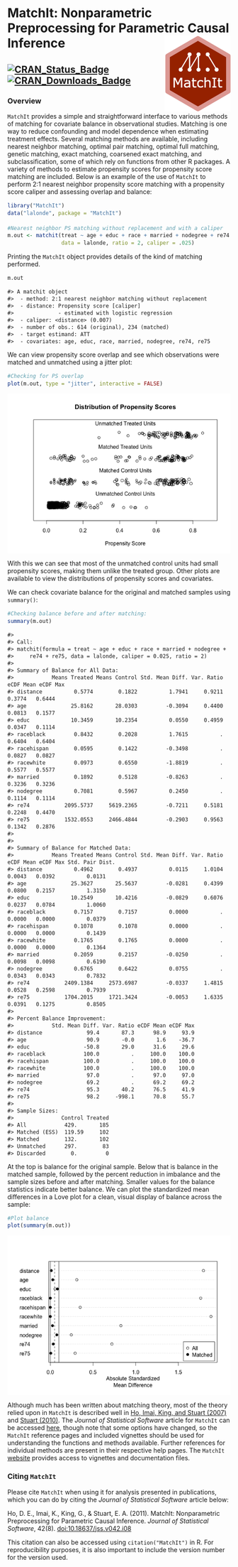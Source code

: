 
<!-- README.md is generated from README.Rmd. Please edit that file -->

# MatchIt: Nonparametric Preprocessing for Parametric Causal Inference <img src="man/figures/logo.png" align="right" width="150"/>

## [![CRAN\_Status\_Badge](https://img.shields.io/cran/v/MatchIt?color=952100)](https://cran.r-project.org/package=MatchIt) [![CRAN\_Downloads\_Badge](https://cranlogs.r-pkg.org/badges/MatchIt?color=952100)](https://cran.r-project.org/package=MatchIt)

### Overview

`MatchIt` provides a simple and straightforward interface to various
methods of matching for covariate balance in observational studies.
Matching is one way to reduce confounding and model dependence when
estimating treatment effects. Several matching methods are available,
including nearest neighbor matching, optimal pair matching, optimal full
matching, genetic matching, exact matching, coarsened exact matching,
and subclassification, some of which rely on functions from other R
packages. A variety of methods to estimate propensity scores for
propensity score matching are included. Below is an example of the use
of `MatchIt` to perform 2:1 nearest neighbor propensity score matching
with a propensity score caliper and assessing overlap and balance:

``` r
library("MatchIt")
data("lalonde", package = "MatchIt")

#Nearest neighbor PS matching without replacement and with a caliper
m.out <- matchit(treat ~ age + educ + race + married + nodegree + re74 + re75, 
                 data = lalonde, ratio = 2, caliper = .025)
```

Printing the `MatchIt` object provides details of the kind of matching
performed.

``` r
m.out
```

    #> A matchit object
    #>  - method: 2:1 nearest neighbor matching without replacement
    #>  - distance: Propensity score [caliper]
    #>              - estimated with logistic regression
    #>  - caliper: <distance> (0.007)
    #>  - number of obs.: 614 (original), 234 (matched)
    #>  - target estimand: ATT
    #>  - covariates: age, educ, race, married, nodegree, re74, re75

We can view propensity score overlap and see which observations were
matched and unmatched using a jitter plot:

``` r
#Checking for PS overlap
plot(m.out, type = "jitter", interactive = FALSE)
```

<img src="man/figures/README-unnamed-chunk-4-1.png" style="display: block; margin: auto;" />

With this we can see that most of the unmatched control units had small
propensity scores, making them unlike the treated group. Other plots are
available to view the distributions of propensity scores and covariates.

We can check covariate balance for the original and matched samples
using `summary()`:

``` r
#Checking balance before and after matching:
summary(m.out)
```

    #> 
    #> Call:
    #> matchit(formula = treat ~ age + educ + race + married + nodegree + 
    #>     re74 + re75, data = lalonde, caliper = 0.025, ratio = 2)
    #> 
    #> Summary of Balance for All Data:
    #>            Means Treated Means Control Std. Mean Diff. Var. Ratio eCDF Mean eCDF Max
    #> distance          0.5774        0.1822          1.7941     0.9211    0.3774   0.6444
    #> age              25.8162       28.0303         -0.3094     0.4400    0.0813   0.1577
    #> educ             10.3459       10.2354          0.0550     0.4959    0.0347   0.1114
    #> raceblack         0.8432        0.2028          1.7615          .    0.6404   0.6404
    #> racehispan        0.0595        0.1422         -0.3498          .    0.0827   0.0827
    #> racewhite         0.0973        0.6550         -1.8819          .    0.5577   0.5577
    #> married           0.1892        0.5128         -0.8263          .    0.3236   0.3236
    #> nodegree          0.7081        0.5967          0.2450          .    0.1114   0.1114
    #> re74           2095.5737     5619.2365         -0.7211     0.5181    0.2248   0.4470
    #> re75           1532.0553     2466.4844         -0.2903     0.9563    0.1342   0.2876
    #> 
    #> 
    #> Summary of Balance for Matched Data:
    #>            Means Treated Means Control Std. Mean Diff. Var. Ratio eCDF Mean eCDF Max Std. Pair Dist.
    #> distance          0.4962        0.4937          0.0115     1.0104    0.0043   0.0392          0.0131
    #> age              25.3627       25.5637         -0.0281     0.4399    0.0800   0.2157          1.3150
    #> educ             10.2549       10.4216         -0.0829     0.6076    0.0237   0.0784          1.0060
    #> raceblack         0.7157        0.7157          0.0000          .    0.0000   0.0000          0.0379
    #> racehispan        0.1078        0.1078          0.0000          .    0.0000   0.0000          0.1439
    #> racewhite         0.1765        0.1765          0.0000          .    0.0000   0.0000          0.1364
    #> married           0.2059        0.2157         -0.0250          .    0.0098   0.0098          0.6190
    #> nodegree          0.6765        0.6422          0.0755          .    0.0343   0.0343          0.7832
    #> re74           2409.1384     2573.6987         -0.0337     1.4815    0.0528   0.2598          0.7939
    #> re75           1704.2015     1721.3424         -0.0053     1.6335    0.0391   0.1275          0.8505
    #> 
    #> Percent Balance Improvement:
    #>            Std. Mean Diff. Var. Ratio eCDF Mean eCDF Max
    #> distance              99.4       87.3      98.9     93.9
    #> age                   90.9       -0.0       1.6    -36.7
    #> educ                 -50.8       29.0      31.6     29.6
    #> raceblack            100.0          .     100.0    100.0
    #> racehispan           100.0          .     100.0    100.0
    #> racewhite            100.0          .     100.0    100.0
    #> married               97.0          .      97.0     97.0
    #> nodegree              69.2          .      69.2     69.2
    #> re74                  95.3       40.2      76.5     41.9
    #> re75                  98.2     -998.1      70.8     55.7
    #> 
    #> Sample Sizes:
    #>               Control Treated
    #> All            429.       185
    #> Matched (ESS)  119.59     102
    #> Matched        132.       102
    #> Unmatched      297.        83
    #> Discarded        0.         0

At the top is balance for the original sample. Below that is balance in
the matched sample, followed by the percent reduction in imbalance and
the sample sizes before and after matching. Smaller values for the
balance statistics indicate better balance. We can plot the standardized
mean differences in a Love plot for a clean, visual display of balance
across the sample:

``` r
#Plot balance
plot(summary(m.out))
```

<img src="man/figures/README-unnamed-chunk-6-1.png" style="display: block; margin: auto;" />

Although much has been written about matching theory, most of the theory
relied upon in `MatchIt` is described well in [Ho, Imai, King, and
Stuart (2007)](https//:doi.org/10.1093/pan/mpl013) and [Stuart
(2010)](https://doi.org/10.1214/09-STS313). The *Journal of Statistical
Software* article for `MatchIt` can be accessed
[here](https://doi.org/10.18637/jss.v042.i08), though note that some
options have changed, so the `MatchIt` reference pages and included
vignettes should be used for understanding the functions and methods
available. Further references for individual methods are present in
their respective help pages. The `MatchIt`
[website](https://kosukeimai.github.io/MatchIt/) provides access to
vignettes and documentation files.

### Citing `MatchIt`

Please cite `MatchIt` when using it for analysis presented in
publications, which you can do by citing the *Journal of Statistical
Software* article below:

Ho, D. E., Imai, K., King, G., & Stuart, E. A. (2011). MatchIt:
Nonparametric Preprocessing for Parametric Causal Inference. *Journal of
Statistical Software*, 42(8).
[doi:10.18637/jss.v042.i08](https://doi.org/10.18637/jss.v042.i08)

This citation can also be accessed using `citation("MatchIt")` in R. For
reproducibility purposes, it is also important to include the version
number for the version used.
